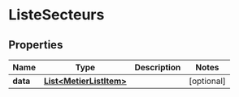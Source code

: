 # ListeSecteurs

## Properties
Name | Type | Description | Notes
------------ | ------------- | ------------- | -------------
**data** | [**List&lt;MetierListItem&gt;**](MetierListItem.md) |  |  [optional]
